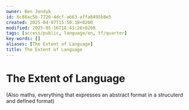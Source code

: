 ```yaml
---
owner: Ben Jendyk
id: 6c88ac5b-7720-4dcf-a663-affa8495b8e5
created: 2025-04-07T15:50:38+0200
modified: 2025-05-16T18:43:26+0200
tags: [access/public, language/en, tf/quarter]
key-words: []
aliases: [The Extent of Language]
title: The Extent of Language
---
```


# The Extent of Language

(Also maths, everything that expresses an abstract format in a strucuterd and defined format)